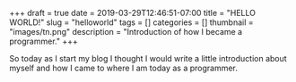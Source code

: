 +++ 
draft = true
date = 2019-03-29T12:46:51-07:00
title = "HELLO WORLD!"
slug = "helloworld" 
tags = []
categories = []
thumbnail = "images/tn.png"
description = "Introduction of how I became a programmer."
+++

So today as I start my blog I thought I would write a little introduction about myself and how I came to where I am today as a programmer.

